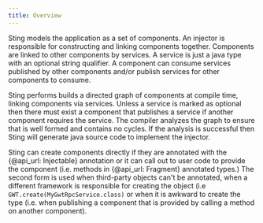 ```yaml
---
title: Overview
---
```


Sting models the application as a set of components. An injector is responsible for constructing
and linking components together. Components are linked to other components by services. A service
is just a java type with an optional string qualifier. A component can consume services published
by other components and/or publish services for other components to consume.

Sting performs builds a directed graph of components at compile time, linking components via services.
Unless a service is marked as optional then there must exist a component that publishes a service
if another component requires the service. The compiler analyzes the graph to ensure that is well
formed and contains no cycles. If the analysis is successful then Sting will generate java source
code to implement the injector.

Sting can create components directly if they are annotated with the {@api_url: Injectable} annotation
or it can call out to user code to provide the component (i.e. methods in {@api_url: Fragment} annotated
types.) The second form is used when third-party objects can't be annotated, when a different framework is
responsible for creating the object (i.e `GWT.create(MyGwtRpcService.class)` or when it is awkward to
create the type (i.e. when publishing a component that is provided by calling a method on another
component).  
